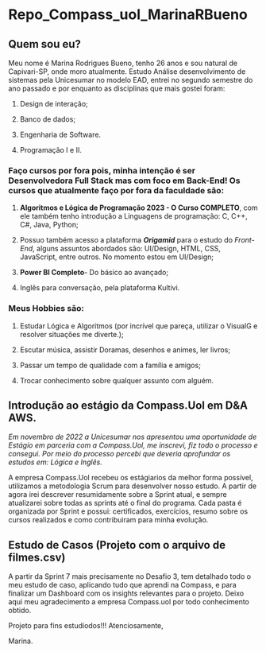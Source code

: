 # Repo_Compass_uol_MarinaRBueno

## **Quem sou eu?**

Meu nome é Marina Rodrigues Bueno, tenho 26 anos e sou natural de Capivari-SP, onde moro atualmente. Estudo Análise desenvolvimento de sistemas pela Unicesumar no modelo EAD, entrei no segundo semestre do ano passado e por enquanto as disciplinas que mais gostei foram:

1. Design de interação;

2. Banco de dados;

3. Engenharia de Software.

4. Programação I e II.

### Faço cursos por fora pois, minha intenção é ser Desenvolvedora Full Stack mas com foco em Back-End! Os cursos que atualmente faço por fora da faculdade são:

1. **Algoritmos e Lógica de Programação 2023 - O Curso COMPLETO**, com ele também tenho introdução a Linguagens de programação: C, C++, C#, Java, Python;

2. Possuo também acesso a plataforma **_Origamid_** para o estudo do _Front-End_, alguns assuntos abordados são: UI/Design, HTML, CSS, JavaScript, entre outros. No momento estou em UI/Design;

3. **Power BI Completo**- Do básico ao avançado;

4. Inglês para conversação, pela plataforma Kultivi.

### Meus Hobbies são:

1. Estudar Lógica e Algoritmos (por incrível que pareça, utilizar o VisualG e resolver situações me diverte.);

2. Escutar música, assistir Doramas, desenhos e animes, ler livros;

3. Passar um tempo de qualidade com a família e amigos;

4. Trocar conhecimento sobre qualquer assunto com alguém.

## Introdução ao estágio da Compass.Uol em D&A AWS.

_Em novembro de 2022 a Unicesumar nos apresentou uma oportunidade de Estágio em parceria com a Compass.Uol, me inscrevi, fiz todo o processo e consegui. Por meio do processo percebi que deveria aprofundar os estudos em: Lógica e Inglês._

A empresa Compass.Uol recebeu os estágiarios da melhor forma possível, utilizamos a metodologia Scrum para desenvolver nosso estudo. A partir de agora irei descrever resumidamente sobre a Sprint atual, e sempre atualizarei sobre todas as sprints até o final do programa. Cada pasta é organizada por Sprint e possui: certificados, exercícios, resumo sobre os cursos realizados e como contribuiram para minha evolução.

## Estudo de Casos (Projeto com o arquivo de filmes.csv)

A partir da Sprint 7 mais precisamente no Desafio 3, tem detalhado todo o meu estudo de caso, aplicando tudo que aprendi na Compass, e para finalizar um Dashboard com os insights relevantes para o projeto. Deixo aqui meu agradecimento a empresa Compass.uol por todo conhecimento obtido.

Projeto para fins estudiodos!!! Atenciosamente,

Marina.
